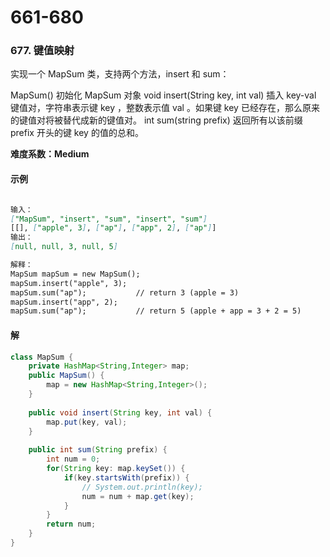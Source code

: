 # 661-680

### 677. 键值映射

实现一个 MapSum 类，支持两个方法，insert 和 sum：

MapSum() 初始化 MapSum 对象
void insert(String key, int val) 插入 key-val 键值对，字符串表示键 key ，整数表示值 val 。如果键 key 已经存在，那么原来的键值对将被替代成新的键值对。
int sum(string prefix) 返回所有以该前缀 prefix 开头的键 key 的值的总和。

**难度系数：Medium**

#### 示例

```markdown

输入：
["MapSum", "insert", "sum", "insert", "sum"]
[[], ["apple", 3], ["ap"], ["app", 2], ["ap"]]
输出：
[null, null, 3, null, 5]

解释：
MapSum mapSum = new MapSum();
mapSum.insert("apple", 3);  
mapSum.sum("ap");           // return 3 (apple = 3)
mapSum.insert("app", 2);    
mapSum.sum("ap");           // return 5 (apple + app = 3 + 2 = 5)

```

#### 解

```java
class MapSum {
    private HashMap<String,Integer> map;
    public MapSum() {
        map = new HashMap<String,Integer>();
    }
    
    public void insert(String key, int val) {
        map.put(key, val);
    }
    
    public int sum(String prefix) {
        int num = 0;
        for(String key: map.keySet()) {
            if(key.startsWith(prefix)) {
                // System.out.println(key);
                num = num + map.get(key);
            }
        }
        return num;
    }
}
```


